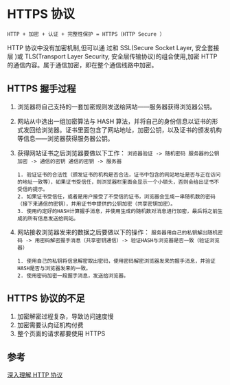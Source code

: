 <author-info date="1631169756690"></author-info>

# HTTPS 协议

`HTTP + 加密 + 认证 + 完整性保护 = HTTPS（HTTP Secure ）`

HTTP 协议中没有加密机制,但可以通 过和 SSL(Secure Socket Layer, 安全套接层 )或 TLS(Transport Layer Security, 安全层传输协议)的组合使用,加密 HTTP 的通信内容。属于通信加密，即在整个通信线路中加密。

## HTTPS 握手过程

1.  浏览器将自己支持的一套加密规则发送给网站——服务器获得浏览器公钥。
2.  网站从中选出一组加密算法与 HASH 算法，并将自己的身份信息以证书的形式发回给浏览器。证书里面包含了网站地址，加密公钥，以及证书的颁发机构等信息——浏览器获得服务器公钥。
3.  获得网站证书之后浏览器要做以下工作：
    `浏览器验证 -> 随机密码 服务器的公钥加密 -> 通信的密钥 通信的密钥 -> 服务器`

        1. 验证证书的合法性（颁发证书的机构是否合法，证书中包含的网站地址是否与正在访问的地址一致等），如果证书受信任，则浏览器栏里面会显示一个小锁头，否则会给出证书不受信的提示。
        2. 如果证书受信任，或者是用户接受了不受信的证书，浏览器会生成一串随机数的密码（接下来通信的密钥），并用证书中提供的公钥加密（共享密钥加密）。
        3. 使用约定好的HASH计算握手消息，并使用生成的随机数对消息进行加密，最后将之前生成的所有信息发送给网站。

4.  网站接收浏览器发来的数据之后要做以下的操作：
    `服务器用自己的私钥解出随机密码 -> 用密码解密握手消息（共享密钥通信）-> 验证HASH与浏览器是否一致（验证浏览器）`

        1. 使用自己的私钥将信息解密取出密码，使用密码解密浏览器发来的握手消息，并验证HASH是否与浏览器发来的一致。
        2. 使用密码加密一段握手消息，发送给浏览器。

## HTTPS 协议的不足

1. 加密解密过程复杂，导致访问速度慢
2. 加密需要认向证机构付费
3. 整个页面的请求都要使用 HTTPS

## 参考

[深入理解 HTTP 协议](https://zhuanlan.zhihu.com/p/45173862)
